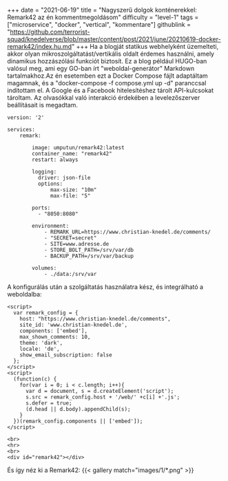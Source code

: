 +++
date = "2021-06-19"
title = "Nagyszerű dolgok konténerekkel: Remark42 az én kommentmegoldásom"
difficulty = "level-1"
tags = ["microservice", "docker", "vertical", "kommentare"]
githublink = "https://github.com/terrorist-squad/knedelverse/blob/master/content/post/2021/june/20210619-docker-remark42/index.hu.md"
+++
Ha a blogját statikus webhelyként üzemelteti, akkor olyan mikroszolgáltatást/vertikális oldalt érdemes használni, amely dinamikus hozzászólási funkciót biztosít. Ez a blog például HUGO-ban valósul meg, ami egy GO-ban írt "weboldal-generátor" Markdown tartalmakhoz.Az én esetemben ezt a Docker Compose fájlt adaptáltam magamnak, és a "docker-compose -f compose.yml up -d" paranccsal indítottam el. A Google és a Facebook hitelesítéshez tárolt API-kulcsokat tároltam. Az olvasókkal való interakció érdekében a levelezőszerver beállításait is megadtam.
```
version: '2'

services:
    remark:

        image: umputun/remark42:latest
        container_name: "remark42"
        restart: always

        logging:
          driver: json-file
          options:
              max-size: "10m"
              max-file: "5"

        ports:
          - "8050:8080"   

        environment:
            - REMARK_URL=https://www.christian-knedel.de/comments/ 
            - "SECRET=secret"          
            - SITE=www.adresse.de 
            - STORE_BOLT_PATH=/srv/var/db
            - BACKUP_PATH=/srv/var/backup

        volumes:
            - ./data:/srv/var

```
A konfigurálás után a szolgáltatás használatra kész, és integrálható a weboldalba:
```
<script>
  var remark_config = {
    host: "https://www.christian-knedel.de/comments", 
    site_id: 'www.christian-knedel.de',
    components: ['embed'], 
    max_shown_comments: 10,
    theme: 'dark',
    locale: 'de',
    show_email_subscription: false
  };
</script>
<script>
  (function(c) {
    for(var i = 0; i < c.length; i++){
      var d = document, s = d.createElement('script');
      s.src = remark_config.host + '/web/' +c[i] +'.js';
      s.defer = true;
      (d.head || d.body).appendChild(s);
    }
  })(remark_config.components || ['embed']);
</script>

<br>
<hr>
<br>
<div id="remark42"></div>

```
És így néz ki a Remark42:
{{< gallery match="images/1/*.png" >}}

